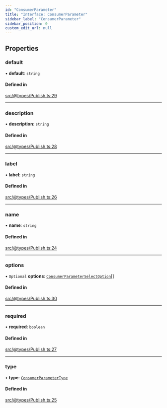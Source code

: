 ```yaml
---
id: "ConsumerParameter"
title: "Interface: ConsumerParameter"
sidebar_label: "ConsumerParameter"
sidebar_position: 0
custom_edit_url: null
---
```


## Properties

### default

• **default**: `string`

#### Defined in

[src/@types/Publish.ts:29](https://github.com/deltaDAO/nautilus/blob/ef5e766/src/@types/Publish.ts#L29)

___

### description

• **description**: `string`

#### Defined in

[src/@types/Publish.ts:28](https://github.com/deltaDAO/nautilus/blob/ef5e766/src/@types/Publish.ts#L28)

___

### label

• **label**: `string`

#### Defined in

[src/@types/Publish.ts:26](https://github.com/deltaDAO/nautilus/blob/ef5e766/src/@types/Publish.ts#L26)

___

### name

• **name**: `string`

#### Defined in

[src/@types/Publish.ts:24](https://github.com/deltaDAO/nautilus/blob/ef5e766/src/@types/Publish.ts#L24)

___

### options

• `Optional` **options**: [`ConsumerParameterSelectOption`](../modules.md#consumerparameterselectoption)[]

#### Defined in

[src/@types/Publish.ts:30](https://github.com/deltaDAO/nautilus/blob/ef5e766/src/@types/Publish.ts#L30)

___

### required

• **required**: `boolean`

#### Defined in

[src/@types/Publish.ts:27](https://github.com/deltaDAO/nautilus/blob/ef5e766/src/@types/Publish.ts#L27)

___

### type

• **type**: [`ConsumerParameterType`](../modules.md#consumerparametertype)

#### Defined in

[src/@types/Publish.ts:25](https://github.com/deltaDAO/nautilus/blob/ef5e766/src/@types/Publish.ts#L25)
